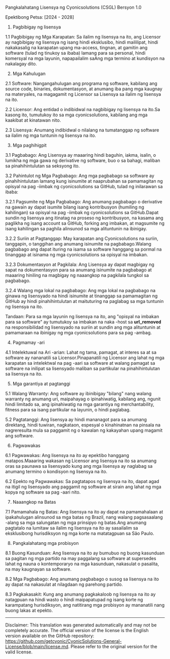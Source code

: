 Pangkalahatang Lisensya ng Cyonicsolutions (CSGL)
Bersyon 1.0

Epektibong Petsa: [2024 - 2028]

1. Pagbibigay ng lisensya

1.1 Pagbibigay ng Mga Karapatan: Sa ilalim ng lisensya na ito, ang Licensor ay nagbibigay ng lisensya ng isang hindi eksklusibo, hindi maililipat, hindi nakakasalig na karapatan upang ma-access, tingnan, at gamitin ang software (tulad ng tinukoy sa ibaba) lamang para sa personal, hindi komersyal na mga layunin, napapailalim saAng mga termino at kundisyon na nakalagay dito.

2. Mga Kahulugan

2.1 Software: Nangangahulugan ang programa ng software, kabilang ang source code, binaries, dokumentasyon, at anumang iba pang mga kaugnay na materyales, na magagamit ng Licensor sa Lisensya sa ilalim ng lisensya na ito.

2.2 Licensor: Ang entidad o indibidwal na nagbibigay ng lisensya na ito.Sa kasong ito, tumutukoy ito sa mga cyonicsolutions, kabilang ang mga kaakibat at kinatawan nito.

2.3 Lisensya: Anumang indibidwal o nilalang na tumatanggap ng software sa ilalim ng mga tuntunin ng lisensya na ito.

3. Mga paghihigpit

3.1 Pagbabago: Ang Lisensya ay maaaring hindi baguhin, iakma, isalin, o lumikha ng mga gawa ng derivative ng software, buo o sa bahagi, maliban sa pinahihintulutan sa seksyong ito.

3.2 Pahintulot ng Mga Pagbabago: Ang mga pagbabago sa software ay pinahihintulutan lamang kung isinumite at naaprubahan sa pamamagitan ng opisyal na pag -iimbak ng cyonicsolutions sa GitHub, tulad ng inilarawan sa ibaba:

3.2.1 Pagsumite ng Mga Pagbabago: Ang anumang pagbabago o derivative na gawain ay dapat isumite bilang isang kontribusyon (humiling ng kahilingan) sa opisyal na pag -iimbak ng cyonicsolutions sa GitHub.Dapat sundin ng lisensya ang itinatag na proseso ng kontribusyon, na kasama ang paglikha ng isang account sa GitHub, forking ang imbakan, at magsumite ng isang kahilingan sa paghila alinsunod sa mga alituntunin na ibinigay.

3.2.2 Suriin at Pagtanggap: May karapatan ang Cyonicsolutions na suriin, tanggapin, o tanggihan ang anumang isinumite na pagbabago.Walang pagbabago ang dapat ituring na isama sa software hanggang sa pormal na tinanggap at isinama ng mga cyonicsolutions sa opisyal na imbakan.

3.2.3 Dokumentasyon at Pagkilala: Ang Lisensya ay dapat magbigay ng sapat na dokumentasyon para sa anumang isinumite na pagbabago at maaaring hiniling na magbigay ng naaangkop na pagkilala tungkol sa pagbabago.

3.2.4 Walang mga lokal na pagbabago: Ang mga lokal na pagbabago na ginawa ng lisensyado na hindi isinumite at tinanggap sa pamamagitan ng GitHub ay hindi pinahihintulutan at maituturing na paglabag sa mga tuntunin ng lisensya na ito.

Tandaan: Para sa mga layunin ng lisensya na ito, ang "opisyal na imbakan para sa software" ay tumutukoy sa imbakan na naka -host sa __url_removed__ na responsibilidad ng lisensyado na suriin at sundin ang mga alituntunin at pamamaraan na ibinigay ng mga cyonicsolutions para sa pag -ambag.

4. Pagmamay -ari

4.1 Intelektuwal na Ari -arian: Lahat ng tama, pamagat, at interes sa at sa software ay nananatili sa Licensor.Pinapanatili ng Licensor ang lahat ng mga karapatan sa intelektwal na pag -aari sa software at walang pamagat sa software na inilipat sa lisensyado maliban sa partikular na pinahihintulutan sa lisensya na ito.

5. Mga garantiya at pagtanggi

5.1 Walang Warranty: Ang software ay ibinibigay "bilang" nang walang warranty ng anumang uri, maipahayag o ipinahiwatig, kabilang ang, ngunit hindi limitado sa, ang ipinahiwatig na mga garantiya ng merchantability, fitness para sa isang partikular na layunin, o hindi paglabag.

5.2 Pagtatanggi: Ang lisensya ay hindi mananagot para sa anumang direktang, hindi tuwiran, nagkataon, espesyal o kinahinatnan na pinsala na nagreresulta mula sa paggamit ng o kawalan ng kakayahan upang magamit ang software.

6. Pagwawakas

6.1 Pagwawakas: Ang lisensya na ito ay epektibo hanggang matapos.Maaaring wakasan ng Licensor ang lisensya na ito sa anumang oras sa paunawa sa lisensyado kung ang mga lisensya ay naglabag sa anumang termino o kondisyon ng lisensya na ito.

6.2 Epekto ng Pagwawakas: Sa pagtatapos ng lisensya na ito, dapat agad na itigil ng lisensyado ang paggamit ng software at sirain ang lahat ng mga kopya ng software sa pag -aari nito.

7. Naaangkop na Batas

7.1 Pamamahala ng Batas: Ang lisensya na ito ay dapat na pamamahalaan at ipakahulugan alinsunod sa mga batas ng Brazil, nang walang pagsasaalang -alang sa mga salungatan ng mga prinsipyo ng batas.Ang anumang pagtatalo na lumitaw sa ilalim ng lisensya na ito ay sasailalim sa eksklusibong hurisdiksyon ng mga korte na matatagpuan sa São Paulo.

8. Pangkalahatang mga probisyon

8.1 Buong Kasunduan: Ang lisensya na ito ay bumubuo ng buong kasunduan sa pagitan ng mga partido na may paggalang sa software at supersedes lahat ng nauna o kontemporaryo na mga kasunduan, nakasulat o pasalita, na may kaugnayan sa software.

8.2 Mga Pagbabago: Ang anumang pagbabago o susog sa lisensya na ito ay dapat na nakasulat at nilagdaan ng parehong partido.

8.3 Pagkakasakit: Kung ang anumang pagkakaloob ng lisensya na ito ay natagpuan na hindi wasto o hindi maipapatupad ng isang korte ng karampatang hurisdiksyon, ang natitirang mga probisyon ay mananatili nang buong lakas at epekto.

---
Disclaimer: This translation was generated automatically and may not be completely accurate. The official version of the license is the English version available on the GitHub repository: https://github.com/getcyonic/CyonicSolutions-General-License/blob/main/license.md. Please refer to the original version for the valid license.